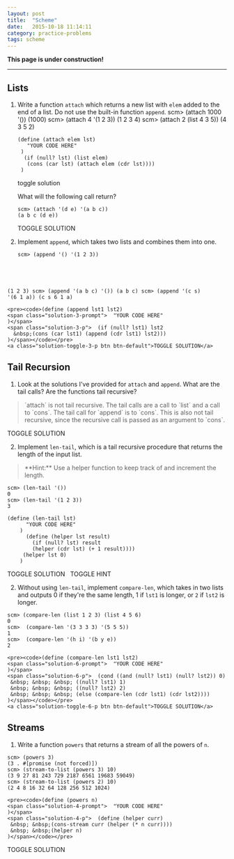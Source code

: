 ```yaml
---
layout: post
title:  "Scheme"
date:   2015-10-18 11:14:11
category: practice-problems
tags: scheme
---
```


**This page is under construction!**

----

<a name="lists" class="anchor"></a>
## Lists
1. Write a function `attach` which returns a new list with `elem` added to the end of a list. Do not use the built-in function `append`.
        scm> (attach 1000 '())
        (1000)
        scm> (attach 4 '(1 2 3))
        (1 2 3 4)
        scm> (attach 2 (list 4 3 5))
        (4 3 5 2)

    <pre><code>(define (attach elem lst)
    <span class="solution-prompt">  "YOUR CODE HERE"
    )</span>
    <span class="solution-p"> (if (null? lst) (list elem)
      (cons (car lst) (attach elem (cdr lst))))
    )</span></code></pre>
    <a class="solution-toggle-p btn btn-default">toggle solution</a>
        
    What will the following call return?
    <pre><code>scm> (attach '(d e) '(a b c))<br><span class="solution">(a b c (d e))</span></code></pre>
    <a class="solution-toggle btn btn-default">TOGGLE SOLUTION</a>

2. Implement `append`, which takes two lists and combines them into one.

    <pre><code>scm> (append '() '(1 2 3))
(1 2 3)
scm> (append '(a b c) '())
(a b c)
scm> (append '(c s) '(6 1 a))
(c s 6 1 a)</code></pre>

    <pre><code>(define (append lst1 lst2)
    <span class="solution-3-prompt">  "YOUR CODE HERE"
    )</span>
    <span class="solution-3-p">  (if (null? lst1) lst2
      &nbsp;(cons (car lst1) (append (cdr lst1) lst2)))
    )</span></code></pre>
    <a class="solution-toggle-3-p btn btn-default">TOGGLE SOLUTION</a>

<a name="tail" class="anchor"></a>
## Tail Recursion
1. Look at the solutions I've provided for `attach` and `append`. What are the tail calls? Are the functions tail recursive? 
<blockquote class="solution-4">`attach` is not tail recursive. The tail calls are a call to `list` and a call to `cons`. The tail call for `append` is to `cons`. This is also not tail recursive, since the recursive call is passed as an argument to `cons`.  </blockquote>
<a class="solution-toggle-4 btn btn-default">TOGGLE SOLUTION</a>

2. Implement `len-tail`, which is a tail recursive procedure that returns the length of the input list.
<blockquote class="solution-3">**Hint:** Use a helper function to keep track of and increment the length.</blockquote> 
<pre><code>scm> (len-tail '())
0
scm> (len-tail '(1 2 3))
3</code></pre>
    <pre><code>(define (len-tail lst)
    <span class="solution-5-prompt">  "YOUR CODE HERE"
    )</span>
    <span class="solution-5-p">  (define (helper lst result) 
      &nbsp; (if (null? lst) result
      &nbsp; (helper (cdr lst) (+ 1 result))))
     (helper lst 0)
    )</span></code></pre>
    <a class="solution-toggle-5-p btn btn-default">TOGGLE SOLUTION</a> &nbsp; <a class="solution-toggle-3 btn btn-default">TOGGLE HINT</a>

2. Without using `len-tail`, implement `compare-len`, which takes in two lists and outputs 0 if they're the same length, 1 if `lst1` is longer, or `2` if `lst2` is longer.
<pre><code>scm> (compare-len (list 1 2 3) (list 4 5 6)
0
scm>  (compare-len '(3 3 3 3) '(5 5 5))
1
scm>  (compare-len '(h i) '(b y e))
2</code></pre>
    <pre><code>(define (compare-len lst1 lst2)
    <span class="solution-6-prompt">  "YOUR CODE HERE"
    )</span>
    <span class="solution-6-p">  (cond ((and (null? lst1) (null? lst2)) 0)
     &nbsp; &nbsp; &nbsp; ((null? lst1) 1)
     &nbsp; &nbsp; &nbsp; ((null? lst2) 2)
     &nbsp; &nbsp; &nbsp; (else (compare-len (cdr lst1) (cdr lst2))))
    )</span></code></pre>
    <a class="solution-toggle-6-p btn btn-default">TOGGLE SOLUTION</a>

<a name="streams" class="anchor"></a>
## Streams
1. Write a function `powers` that returns a stream of all the powers of `n`. 
<pre><code>scm> (powers 3)
(3 . #[promise (not forced)])
scm> (stream-to-list (powers 3) 10)
(3 9 27 81 243 729 2187 6561 19683 59049)
scm> (stream-to-list (powers 2) 10)
(2 4 8 16 32 64 128 256 512 1024)</code></pre>
    <pre><code>(define (powers n)
    <span class="solution-4-prompt">  "YOUR CODE HERE"
    )</span>
    <span class="solution-4-p">  (define (helper curr)
     &nbsp; &nbsp;(cons-stream curr (helper (* n curr))))
     &nbsp; &nbsp;(helper n)
    )</span></code></pre>
<a class="solution-toggle-4-p btn btn-default">TOGGLE SOLUTION</a>